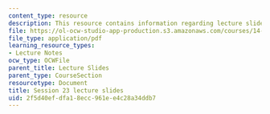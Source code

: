 ```yaml
---
content_type: resource
description: This resource contains information regarding lecture slide 23.
file: https://ol-ocw-studio-app-production.s3.amazonaws.com/courses/14-581-international-economics-i-spring-2013/2f5d40efdfa18ecc961ee4c28a34ddb7_MIT14_581S13_Lecslides23.pdf
file_type: application/pdf
learning_resource_types:
- Lecture Notes
ocw_type: OCWFile
parent_title: Lecture Slides
parent_type: CourseSection
resourcetype: Document
title: Session 23 lecture slides
uid: 2f5d40ef-dfa1-8ecc-961e-e4c28a34ddb7
---
```

